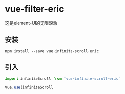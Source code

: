 # vue-filter-eric

这是element-UI的无限滚动

## 安装

```shell
npm install --save vue-infinite-scroll-eric
```

## 引入
```js
import infiniteScroll from "vue-infinite-scroll-eric"

Vue.use(infiniteScroll)

```
